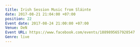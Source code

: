```yaml
---
title: Irish Session Music from Sláinte
date: 2017-08-21 21:04:00 +07:00
position: 22
Event date: 2017-08-24 21:00:00 +07:00
Venue: DeN
Event URL: https://www.facebook.com/events/1889895657928547
Genre: live
---
```


